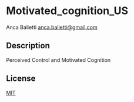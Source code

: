 # Motivated_cognition_US
Anca Balietti <anca.balietti@gmail.com>

## Description

Perceived Control and Motivated Cognition

## License

[MIT](LICENSE)
